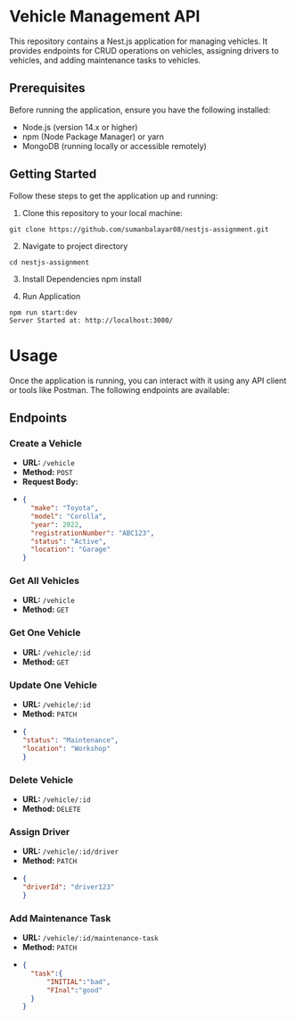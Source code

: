 # Vehicle Management API

This repository contains a Nest.js application for managing vehicles. It provides endpoints for CRUD operations on vehicles, assigning drivers to vehicles, and adding maintenance tasks to vehicles.

## Prerequisites

Before running the application, ensure you have the following installed:

- Node.js (version 14.x or higher)
- npm (Node Package Manager) or yarn
- MongoDB (running locally or accessible remotely)

## Getting Started

Follow these steps to get the application up and running:

1. Clone this repository to your local machine:

  ```
  git clone https://github.com/sumanbalayar08/nestjs-assignment.git
   ```

2. Navigate to project directory
  
  ```
  cd nestjs-assignment
  ```

3. Install Dependencies
  npm install

4. Run Application

  ```
  npm run start:dev
  Server Started at: http://localhost:3000/
  ```
  
# Usage

Once the application is running, you can interact with it using any API client or tools like Postman. The following endpoints are available:

## Endpoints

### Create a Vehicle

- **URL:** `/vehicle`
- **Method:** `POST`
- **Request Body:**
- 
  ```json
  {
    "make": "Toyota",
    "model": "Corolla",
    "year": 2022,
    "registrationNumber": "ABC123",
    "status": "Active",
    "location": "Garage"
  }

### Get All Vehicles
- **URL:** `/vehicle`
- **Method:** `GET`


### Get One Vehicle
- **URL:** `/vehicle/:id`
- **Method:** `GET`

### Update One Vehicle
- **URL:** `/vehicle/:id`
- **Method:** `PATCH`
- ```json
  {
  "status": "Maintenance",
  "location": "Workshop"
  }

### Delete Vehicle
- **URL:** `/vehicle/:id`
- **Method:** `DELETE`

### Assign Driver
- **URL:** `/vehicle/:id/driver`
- **Method:** `PATCH`
- ```json
  {
  "driverId": "driver123"
  }

### Add Maintenance Task
- **URL:** `/vehicle/:id/maintenance-task`
- **Method:** `PATCH`
- ```json
  {
    "task":{
        "INITIAL":"bad",
        "FInal":"good"
    }
  }
